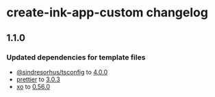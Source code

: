 # create-ink-app-custom changelog

## 1.1.0

### Updated dependencies for template files

- [@sindresorhus/tsconfig](https://github.com/sindresorhus/tsconfig) to [4.0.0](https://github.com/sindresorhus/tsconfig/releases/tag/v4.0.0)
- [prettier](https://github.com/prettier/prettier) to [3.0.3](https://github.com/prettier/prettier/releases/tag/3.0.3)
- [xo](https://github.com/xojs/xo) to [0.56.0](https://github.com/xojs/xo/releases/tag/v0.56.0)
